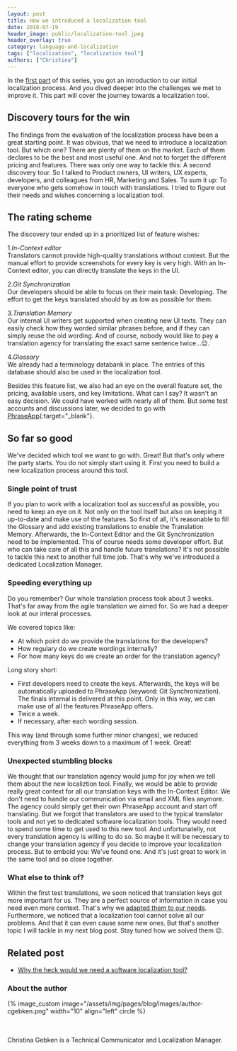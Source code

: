 ```yaml
---
layout: post
title: How we introduced a localization tool
date: 2018-07-19
header_image: public/localization-tool.jpeg
header_overlay: true
category: language-and-localization
tags: ["localization", "localization tool"]
authors: ["Christina"]
---
```


In the [first part](/blog/language-and-localization/why-the-heck-would-we-need-a-software-localization-tool/) of this series, you got an introduction to our initial localization process.
And you dived deeper into the challenges we met to improve it.
This part will cover the journey towards a localization tool.

## Discovery tours for the win

The findings from the evaluation of the localization process have been a great starting point.
It was obvious, that we need to introduce a localization tool.
But which one?
There are plenty of them on the market.
Each of them declares to be the best and most useful one.
And not to forget the different pricing and features.
There was only one way to tackle this: A second discovery tour.
So I talked to Product owners, UI writers, UX experts, developers, and colleagues from HR, Marketing and Sales.
To sum it up: To everyone who gets somehow in touch with translations.
I tried to figure out their needs and wishes concerning a localization tool.

## The rating scheme

The discovery tour ended up in a prioritized list of feature wishes:

1.*In-Context editor*   
Translators cannot provide high-quality translations without context.
But the manual effort to provide screenshots for every key is very high.
With an In-Context editor, you can directly translate the keys in the UI.

2.*Git Synchronization*   
Our developers should be able to focus on their main task: Developing.
The effort to get the keys translated should by as low as possible for them.

3.*Translation Memory*   
Our internal UI writers get supported when creating new UI texts.
They can easily check how they worded similar phrases before, and if they can simply reuse the old wording.
And of course, nobody would like to pay a translation agency for translating the exact same sentence twice...😉.

4.*Glossary*   
We already had a terminology databank in place.
The entries of this database should also be used in the localization tool.

Besides this feature list, we also had an eye on the overall feature set, the pricing, available users, and key limitations.
What can I say?
It wasn't an easy decision.
We could have worked with nearly all of them.
But some test accounts and discussions later, we decided to go with [PhraseApp](https://phraseapp.com/){:target="_blank"}.

## So far so good

We've decided which tool we want to go with.
Great!
But that's only where the party starts.
You do not simply start using it.
First you need to build a new localization process around this tool.

### Single point of trust

If you plan to work with a localization tool as successful as possible, you need to keep an eye on it.
Not only on the tool itself but also on keeping it up-to-date and make use of the features.
So first of all, it's reasonable to fill the Glossary and add existing translations to enable the Translation Memory.
Afterwards, the In-Context Editor and the Git Synchronization need to be implemented.
This of course needs some developer effort.
But who can take care of all this and handle future translations?
It's not possible to tackle this next to another full time job.
That's why we've introduced a dedicated Localization Manager.

### Speeding everything up

Do you remember?
Our whole translation process took about 3 weeks.
That's far away from the agile translation we aimed for.
So we had a deeper look at our interal processes.

We covered topics like:
* At which point do we provide the translations for the developers?
* How regulary do we create wordings internally?
* For how many keys do we create an order for the translation agency?

Long story short:
* First developers need to create the keys. Afterwards, the keys will be automatically uploaded to PhraseApp (keyword: Git Synchronization). The finals internal is delivered at this point. Only in this way, we can make use of all the features PhraseApp offers.
* Twice a week.
* If necessary, after each wording session.

This way (and through some further minor changes), we reduced everything from 3 weeks down to a maximum of 1 week. Great!

### Unexpected stumbling blocks

We thought that our translation agency would jump for joy when we tell them about the new localiztion tool.
Finally, we would be able to provide really great context for all our translation keys with the In-Context Editor.
We don't need to handle our communication via email and XML files anymore.
The agency could simply get their own PhraseApp account and start off translating.
But we forgot that translators are used to the typical translator tools and not yet to dedicated software localization tools.
They would need to spend some time to get used to this new tool.
And unfortunatelly, not every translation agency is willing to do so.
So maybe it will be necessary to change your translation agency if you decide to improve your localization process.
But to embold you: We've found one.
And it's just great to work in the same tool and so close together.

### What else to think of?

Within the first test translations, we soon noticed that translation keys got more important for us.
They are a perfect source of information in case you need even more context.
That's why we [adapted them to our needs](/blog/language-and-localization/why-you-should-invest-time-on-translation-keys/).
Furthermore, we noticed that a localization tool cannot solve all our problems.
And that it can even cause some new ones.
But that's another topic I will tackle in my next blog post.
Stay tuned how we solved them 😉.

## Related post

* [Why the heck would we need a software localization tool?](https://developer.epages.com/blog/language-and-localization/why-the-heck-would-we-need-a-software-localization-tool/)

### About the author

{% image_custom image="/assets/img/pages/blog/images/author-cgebken.png" width="10" align="left" circle %}

<br>
<br>
Christina Gebken is a Technical Communicator and Localization Manager.
